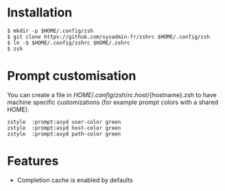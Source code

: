 # Installation

    $ mkdir -p $HOME/.config/zsh
    $ git clone https://github.com/sysadmin-fr/zshrc $HOME/.config/zsh
    $ ln -$ $HOME/.config/zshrc $HOME/.zshrc
    $ zsh

# Prompt customisation

You can create a file in $HOME/.config/zsh/rc.host/${hostname}.zsh to have machine specific customizations (for example
prompt colors with a shared HOME).

    zstyle  :prompt:asyd user-color green
    zstyle  :prompt:asyd host-color green
    zstyle  :prompt:asyd path-color green

# Features

* Completion cache is enabled by defaults
